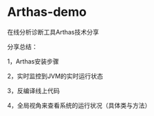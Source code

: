 # Arthas-demo
在线分析诊断工具Arthas技术分享

分享总结：

   1，Arthas安装步骤

   2，实时监控到JVM的实时运行状态

   3，反编译线上代码

   4，全局视角来查看系统的运行状况（具体类与方法）